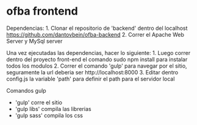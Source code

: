 # ofba frontend

Dependencias:
	1. Clonar el repositorio de 'backend' dentro del localhost https://github.com/dantovbein/ofba-backend
	2. Correr el Apache Web Server y MySql server


Una vez ejecutadas las dependencias, hacer lo siguiente:
	1. Luego correr dentro del proyecto front-end el comando sudo npm install para instalar todos los modulos
	2. Correr el comando 'gulp' para navegar por el sitio, seguramente la url deberia ser http://localhost:8000
	3. Editar dentro config.js la variable 'path' para definir el path para el servidor local

Comandos gulp
- 'gulp' corre el sitio
- 'gulp libs' compila las librerias
- 'gulp sass' compila los css